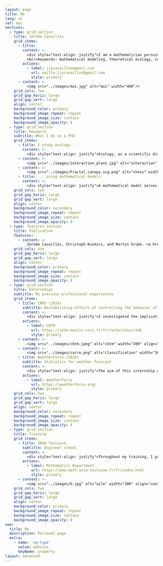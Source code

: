 ```yaml
---
layout: page
title: Me
lang: en
ref: moi
sections:
  - type: grid_section
    title: Jérôme Cavaillès
    grid_items:
      - title: 
        content: >-
          <div style="text-align: justify">I am a mathematician pursuing a Ph.D. in biology/ecology. I develop mathematical models to understand how ecosystems are structured to cope with environmental changes. <br/> My ultimate goal is to contribute to a transdisciplinary theory of systems in changing environments. My approach involves solving specific puzzles within relevant fields like ecology, ideally with practical applications for everyday life. Step by step, I aim to assimilate different concepts, such as disturbances or self-regulations, into a more general formal framework.</div>
          <br/>Keywords: mathematical modeling, theoretical ecology, complex system, game theory, resilience
        actions:
          - label: jjycavailles@gmail.com
            url: mailto:jjycavailles@gmail.com
            style: primary
      - content: >-
          <img src="../images/moi.jpg" alt="moi" width="400"/>
    grid_cols: two
    grid_gap_horiz: large
    grid_gap_vert: large
    align: center
    background_color: primary
    background_image_repeat: repeat
    background_image_size: contain
    background_image_opacity: 8
  - type: grid_section
    title: Research
    subtitle: What I do as a PhD
    grid_items:
      - title: I study ecology...
        content: >-
          <div style="text-align: justify">Ecology, as a scientific discipline, explores the interactions among living beings within their environments. My particular interest lies in understanding how individuals organize themselves in response to environmental changes. This involves exploring the dynamic relationships between organisms and their surroundings, with a focus on adaptation strategies and the resilience of ecological systems in the face of changing environmental conditions.</div>
      - content: >-
          <img src="../images/interaction_plant.jpg" alt="interaction" width="400" align="left"> 
      - content: >-
          <img src="../images/Fractal_canopy.svg.png" alt="chess" width="300" align="right"> 
      - title: ... using mathematical models.
        content: >-
          <div style="text-align: justify">A mathematical model serves as an abstract representation of a tangible system, employing mathematical concepts and language. It aids in explaining the system, examining the impacts of various components, and making predictions about its behavior. <br/>I utilize various forms of models, including game theory and dynamical systems. Additionally, I have a keen interest in exploring other types of models such as information theory, network theory, decision theory, control theory, and category theory.</div>
    grid_cols: two
    grid_gap_horiz: large
    grid_gap_vert: large
    align: center
    background_color: secondary
    background_image_repeat: repeat
    background_image_size: contain
    background_image_opacity: 8
  - type: features_section
    title: Publication
    features:
      - content: >-
          Jerome Cavailles, Christoph Kuzmics, and Martin Grube. <a href="https://www.biorxiv.org/content/10.1101/2023.01.26.525694v1.full.pdf">"Heterogeneous responsiveness to environmental stimuli."</a> bioRxiv (2023): 2023-01.
    grid_cols: one
    grid_gap_horiz: large
    grid_gap_vert: large
    align: center
    background_color: primary
    background_image_repeat: repeat
    background_image_size: contain
    background_image_opacity: 8
  - type: grid_section
    title: Internships
    subtitle: My previous professional experiences
    grid_items:
      - title: CNRS (2019)
        subtitle: Destabilizing effects of controlling the behavior of ecosystems
        content: >-
          <div style="text-align: justify">I investigated the implications of human intervention in stabilizing ecosystem dynamics, exploring the possibility that certain interventions, particularly the reduction of common stability measures like temporal variability, may inadvertently increase the risk of extreme events, such as ecosystem collapse.</div>
        actions:
          - label: CBTM
            url: https://sete-moulis-cnrs.fr/fr/recherches/ctmb
            style: primary
      - content: >-
          <img src="../images/cbtm.jpeg" alt="cbtm" width="300" align="left"> 
      - content: >-
          <img src="../images/carre.png" alt="classification" width="300" align="right"> 
      - title: WeatherForce (2018)
        subtitle: Statistics for weather forecast
        content: >-
          <div style="text-align: justify">The aim of this internship was to study the classification in time regimes and its implications for business applications. This involved developing tools specifically designed for daily classification and assessing their impact on user variables.</div>
        actions:
          - label: WeatherForce
            url: https://weatherforce.org/
            style: primary
    grid_cols: two
    grid_gap_horiz: large
    grid_gap_vert: large
    align: center
    background_color: secondary
    background_image_repeat: repeat
    background_image_size: contain
    background_image_opacity: 8
  - type: grid_section
    title: Training
    grid_items:
      - title: INSA Toulouse
        subtitle: Engineer school
        content: >-
          <div style="text-align: justify">Throughout my training, I primarily developed my skills in modeling, simulation, and optimization. On the right, you can observe a simulation conducted in fluid mechanics, displaying the pressure above an airplane wing.</div>
        actions:
          - label: Mathematics Department
            url: https://www.math.insa-toulouse.fr/fr/index.html
            style: primary
      - content: >-
          <img src="../images/b.jpg" alt="aile" width="300" align="center"/>
    grid_cols: two
    grid_gap_horiz: large
    grid_gap_vert: large
    align: center
    background_color: primary
    background_image_repeat: repeat
    background_image_size: contain
    background_image_opacity: 8
seo:
  title: Me
  description: Personal page
  extra:
    - name: 'og:type'
      value: website
      keyName: property
layout: advanced
---
```



<!-- Global site tag (gtag.js) - Google Analytics -->
<script async src="https://www.googletagmanager.com/gtag/js?id=G-VPTWJKGKTG"></script>
<script>
  window.dataLayer = window.dataLayer || [];
  function gtag(){dataLayer.push(arguments);}
  gtag('js', new Date());

  gtag('config', 'G-VPTWJKGKTG');
</script>

